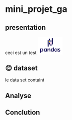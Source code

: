 # mini_projet_ga

## presentation
 
 ceci est un test
 <img src="image/img.png" width="80px"> 

 ## :blush: dataset
le data set containt

## Analyse 


## Conclution